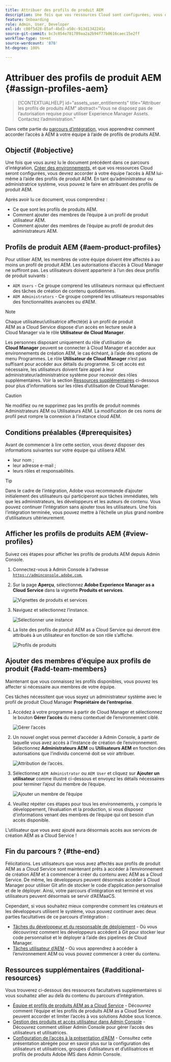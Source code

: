 ```yaml
---
title: Attribuer des profils de produit AEM
description: Une fois que vos ressources Cloud sont configurées, vous devez accorder à votre équipe l’accès à AEM lui-même à l’aide de profils de produits AEM.
feature: Onboarding
role: Admin, User, Developer
exl-id: c00f5d28-85af-4bd3-a50c-913d1342241c
source-git-commit: bc3c054e781789aa2a2b94f77b0616caec15e2ff
workflow-type: tm+mt
source-wordcount: '878'
ht-degree: 100%

---
```


# Attribuer des profils de produit AEM {#assign-profiles-aem}

>[!CONTEXTUALHELP]
>id="assets_user_entitlements"
>title="Attribuer les profils de produits AEM"
>abstract="Vous ne disposez pas de l’autorisation requise pour utiliser Experience Manager Assets. Contactez l’administration."

Dans cette partie du [parcours d’intégration,](overview.md) vous apprendrez comment accorder l’accès à AEM à votre équipe à l’aide de profils de produits AEM.

## Objectif {#objective}

Une fois que vous aurez lu le document précédent dans ce parcours d’intégration, [Créer des environnements,](create-environments.md) et que vos ressources Cloud seront configurées, vous devrez accorder à votre équipe l’accès à AEM lui-même à l’aide des profils de produit AEM. En tant qu’administrateur ou administratrice système, vous pouvez le faire en attribuant des profils de produit AEM.

Après avoir lu ce document, vous comprendrez :

* Ce que sont les profils de produits AEM.
* Comment ajouter des membres de l’équipe à un profil de produit utilisateur AEM.
* Comment ajouter des membres de l’équipe au profil de produit des administrateurs AEM.

## Profils de produit AEM {#aem-product-profiles}

Pour utiliser AEM, les membres de votre équipe doivent être affectés à au moins un profil de produit AEM. Les autorisations d’accès à Cloud Manager ne suffiront pas. Les utilisateurs doivent appartenir à l’un des deux profils de produit suivants :

* `AEM Users` - Ce groupe comprend les utilisateurs normaux qui effectuent des tâches de création de contenu quotidiennes.
* `AEM Administrators` - Ce groupe comprend les utilisateurs responsables des fonctionnalités avancées ou d’AEM.

>[!NOTE]
>
>Chaque utilisateur/utilisatrice affecté(e) à un profil de produit AEM as a Cloud Service dispose d’un accès en lecture seule à Cloud Manager via le rôle **Utilisateur de Cloud Manager**.
>
>Les personnes disposant uniquement du rôle d’utilisation de **Cloud Manager** peuvent se connecter à Cloud Manager et accéder aux environnements de création AEM, le cas échéant, à l’aide des options de menu Programmes. Le rôle **Utilisateur de Cloud Manager** n’est pas suffisant pour accéder aux détails du programme. Si cet accès est nécessaire, les utilisateurs doivent faire appel à leur administrateur/administratrice système pour recevoir des rôles supplémentaires.
>Voir la section [Ressources supplémentaires](#additional-resources) ci-dessous pour plus d’informations sur les rôles d’utilisation de Cloud Manager.

>[!CAUTION]
>
>Ne modifiez ou ne supprimez pas les profils de produit nommés Administrateurs AEM ou Utilisateurs AEM. La modification de ces noms de profil peut rompre la connexion à l’instance cloud AEM.

## Conditions préalables {#prerequisites}

Avant de commencer à lire cette section, vous devez disposer des informations suivantes sur votre équipe qui utilisera AEM.

* leur nom ;
* leur adresse e-mail ;
* leurs rôles et responsabilités.

>[!TIP]
>
>Dans le cadre de l’intégration, Adobe vous recommande d’ajouter initialement des utilisateurs qui participeront aux tâches immédiates, tels que les administrateurs, les développeurs et les auteurs de contenu. Vous pouvez continuer l’intégration sans ajouter tous les utilisateurs. Une fois l’intégration terminée, vous pouvez mettre à l’échelle un plus grand nombre d’utilisateurs ultérieurement.

## Afficher les profils de produits AEM {#view-profiles}

Suivez ces étapes pour afficher les profils de produits AEM depuis Admin Console.

1. Connectez-vous à Admin Console à l’adresse [`https://adminconsole.adobe.com`.](https://adminconsole.adobe.com)

1. Sur la page **Aperçu**, sélectionnez **Adobe Experience Manager as a Cloud Service** dans la vignette **Produits et services**.

   ![Vignettes de produits et services](/help/journey-onboarding/assets/assign-team1.png)

1. Naviguez et sélectionnez l’instance.

   ![Sélectionner une instance](/help/journey-onboarding/assets/cloud-profiles-1.png)

1. La liste des profils de produit AEM as a Cloud Service qui devront être attribués à un utilisateur en fonction de son rôle s’affiche.

   ![Profils de produits](/help/journey-onboarding/assets/cloud-profiles-2.png)

## Ajouter des membres d’équipe aux profils de produit {#add-team-members}

Maintenant que vous connaissez les profils disponibles, vous pouvez les affecter si nécessaire aux membres de votre équipe.

Ces tâches nécessitent que vous soyez un administrateur système avec le profil de produit Cloud Manager **Propriétaire de l’entreprise**.

1. Accédez à votre programme à partir de Cloud Manager et sélectionnez le bouton **Gérer l’accès** du menu contextuel de l’environnement ciblé.

   ![Gérer l’accès](/help/journey-onboarding/assets/add-team1.png)

1. Un nouvel onglet vous permet d’accéder à Admin Console, à partir de laquelle vous avez accès à l’instance de création de l’environnement. Sélectionnez **Administrateurs AEM** ou **Utilisateurs AEM** en fonction des autorisations que l’individu concerné doit se voir attribuer.

   ![Attribution de l’accès.](/help/journey-onboarding/assets/add-team2.png)

1. Sélectionnez `AEM Administrator` ou `AEM User` et cliquez sur **Ajouter un utilisateur** comme illustré ci-dessous et envoyez les détails nécessaires pour terminer l’ajout du membre de l’équipe.

   ![Ajouter un membre de l’équipe](/help/journey-onboarding/assets/add-team3.png)

1. Veuillez répéter ces étapes pour tous les environnements, y compris le développement, l’évaluation et la production, si vous disposez d’informations venant des membres de l’équipe qui ont besoin d’un accès disponible.

L’utilisateur que vous avez ajouté aura désormais accès aux services de création AEM as a Cloud Service !

## Fin du parcours ? {#the-end}

Félicitations. Les utilisateurs que vous avez affectés aux profils de produit AEM as a Cloud Service sont maintenant prêts à accéder à l’environnement de création AEM et à commencer à créer du contenu avec AEM as a Cloud Service. De même, les développeurs peuvent désormais accéder à Cloud Manager pour utiliser Git afin de stocker le code d’application personnalisé et de le déployer. Ainsi, votre parcours d’intégration est terminé et vos utilisateurs peuvent désormais se servir d’AEMaaCS.

Cependant, si vous souhaitez mieux comprendre comment les créateurs et les développeurs utilisent le système, vous pouvez continuer avec deux parties facultatives de ce parcours d’intégration :

* [Tâches du développeur et du responsable de déploiement](developers.md) - Où vous découvrirez comment les développeurs accèdent à Git pour stocker leur code personnalisé et le déployer à l’aide des pipelines de Cloud Manager.
* [Tâches utilisateur d’AEM](aem-users.md) - Où vous apprendrez à accéder à l’environnement AEM où vous pouvez commencer à créer du contenu.

## Ressources supplémentaires {#additional-resources}

Vous trouverez ci-dessous des ressources facultatives supplémentaires si vous souhaitez aller au delà du contenu du parcours d’intégration.

* [Équipe et profils de produits AEM as a Cloud Service](/help/onboarding/aem-cs-team-product-profiles.md) - Découvrez comment l’équipe et les profils de produits AEM as a Cloud Service peuvent accorder et limiter l’accès à vos solutions Adobe sous licence.
* [Gestion des produits et accès utilisateur dans Admin Console](/help/security/ims-support.md#managing-products-and-user-access-in-admin-console) - Découvrez comment utiliser Admin Console pour gérer l’accès des utilisateurs et utilisatrices.
* [Configuration de l’accès à la présentation d’AEM](https://experienceleague.adobe.com/docs/experience-manager-learn/cloud-service/accessing/walk-through.html?lang=fr) - Consultez cette présentation abrégée pour en savoir plus sur la configuration des utilisateurs et utilisatrices, groupes d’utilisateurs et d’utilisatrices et profils de produits Adobe IMS dans Admin Console.

